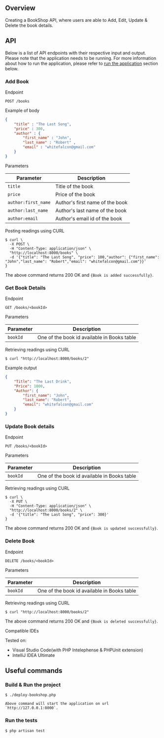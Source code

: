 ## Overview

Creating a BookShop API, where users are able to Add, Edit, Update & Delete the book details.

## API

Below is a list of API endpoints with their respective input and output. Please note that the application needs to be running. For more information about how to run the application, please refer to [run the application](#run-the-application) section below.

### Add Book

Endpoint

```
POST /books
```

Example of body

```json
{
    "title" : "The Last Song",
    "price" : 300,
    "author" : {
        "first_name" : "John",
        "last_name" : "Robert" ,
        "email" : "whitefalcon@gmail.com"
    }
}
```

Parameters

| Parameter      | Description                                |
| -------------- | ------------------------------------------ |
| `title` | Title of the book   |
| `price`         | Price of the book      |
| `author:first_name`      | Author's first name of the book |
| `author:last_name`      | Author's last name of the book |
| `author:email`      | Author's email id of the book |

Posting readings using CURL

```console
$ curl \
  -X POST \
  -H "Content-Type: application/json" \
  "http://localhost:8000/books" \
  -d '{"title": "The Last Song", "price": 100,"author": {"first_name": "John","last_name": "Robert","email": "whitefalcon@gmail.com"}}'
}
```

The above command returns 200 OK and `{Book is added successfully}`.

### Get Book Details

Endpoint

```
GET /books/<bookId>
```

Parameters

| Parameter      | Description                              |
| -------------- | ---------------------------------------- |
| `bookId` | One of the book id available in Books table |

Retrieving readings using CURL

```console
$ curl "http://localhost:8000/books/2"
```

Example output

```json
{
    "Title": "The Last Drink",
    "Price": 1000,
    "Author": {
        "first_name": "John",
        "last_name": "Robert",
        "email": "whitefalcon@gmail.com"
    }
}
```

### Update Book details

Endpoint

```
PUT /books/<bookId>
```

Parameters

| Parameter      | Description                              |
| -------------- | ---------------------------------------- |
| `bookId` | One of the book id available in Books table |

Retrieving readings using CURL

```console
$ curl \
  -X PUT \
  -H "Content-Type: application/json" \
  "http://localhost:8000/books/2" \
  -d '{"title": "The Last Song", "price": 300}'
}
```

The above command returns 200 OK and `{Book is updated successfully}`.


### Delete Book

Endpoint

```
DELETE /books/<bookId>
```

Parameters

| Parameter      | Description                              |
| -------------- | ---------------------------------------- |
| `bookId` | One of the book id available in Books table |

Retrieving readings using CURL

```console
$ curl "http://localhost:8000/books/2"
```
The above command returns 200 OK and `{Book is deleted successfully}`.

Compatible IDEs

Tested on:

- Visual Studio Code(with PHP Intelephense & PHPUnit extension)
- IntelliJ IDEA Ultimate

## Useful commands

### Build & Run the project

```terminal
$ ./deploy-bookshop.php

Above command will start the application on url `http://127.0.0.1:8000`.
```

### Run the tests

```terminal
$ php artisan test
```

